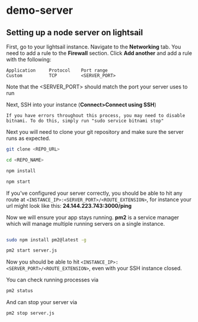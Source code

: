 # demo-server

## Setting up a node server on lightsail

First, go to your lightsail instance. Navigate to the **Networking** tab. You need to add a rule to the **Firewall** section. Click **Add another** and add a rule with the following:
>
    Application     Protocol    Port range
    Custom          TCP         <SERVER_PORT>

Note that the <SERVER_PORT> should match the port your server uses to run

Next, SSH into your instance (**Connect>Connect using SSH**)

>
    If you have errors throughout this process, you may need to disable bitnami. To do this, simply run "sudo service bitnami stop"

Next you will need to clone your git repository and make sure the server runs as expected.

```bash
git clone <REPO_URL>

cd <REPO_NAME>

npm install

npm start
```

If you've configured your server correctly, you should be able to hit any route at `<INSTANCE_IP>:<SERVER_PORT>/<ROUTE_EXTENSION>`, for instance your url might look like this: **24.144.223.743:3000/ping**

Now we will ensure your app stays running. **pm2** is a service manager which will manage multiple running servers on a single instance.

```bash

sudo npm install pm2@latest -g

pm2 start server.js

```

Now you should be able to hit `<INSTANCE_IP>:<SERVER_PORT>/<ROUTE_EXTENSION>`, even with your SSH instance closed.

You can check running processes via

```bash
pm2 status
```

And can stop your server via

```bash
pm2 stop server.js
```